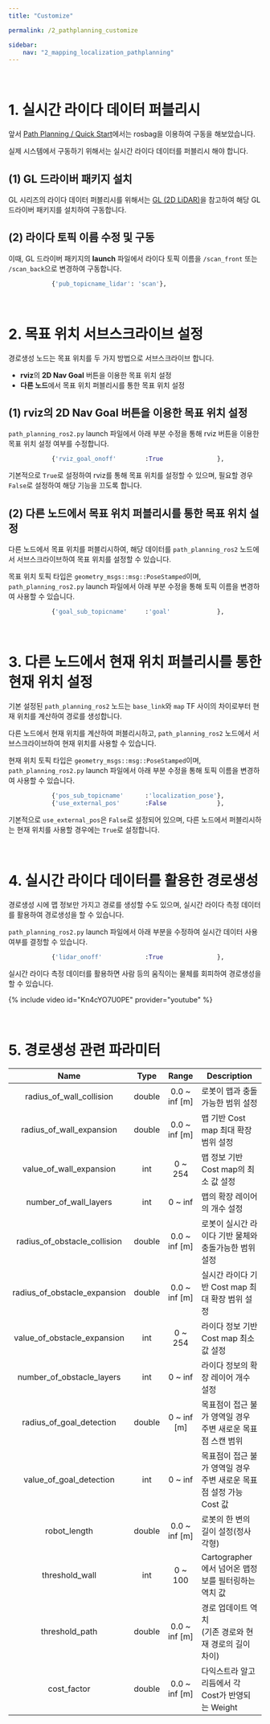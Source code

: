 ```yaml
---
title: "Customize"

permalink: /2_pathplanning_customize

sidebar:
    nav: "2_mapping_localization_pathplanning"
---
```


<br/>




# 1. 실시간 라이다 데이터 퍼블리시

앞서 [Path Planning / Quick Start]({{site.url}}/2_pathplanning_quickstart)에서는 rosbag을 이용하여 구동을 해보았습니다.

실제 시스템에서 구동하기 위해서는 실시간 라이다 데이터를 퍼블리시 해야 합니다.

## (1) GL 드라이버 패키지 설치

GL 시리즈의 라이다 데이터 퍼블리시를 위해서는 [GL (2D LiDAR)]({{site.url}}/1_gl)을 참고하여 해당 GL 드라이버 패키지를 설치하여 구동합니다.

## (2) 라이다 토픽 이름 수정 및 구동

이때, GL 드라이버 패키지의 **launch** 파일에서 라이다 토픽 이름을 `/scan_front` 또는 `/scan_back`으로 변경하여 구동합니다.

```python
            {'pub_topicname_lidar': 'scan'},
```

<br/>




# 2. 목표 위치 서브스크라이브 설정

경로생성 노드는 목표 위치를 두 가지 방법으로 서브스크라이브 합니다.

- **rviz**의 **2D Nav Goal** 버튼을 이용한 목표 위치 설정
- **다른 노드**에서 목표 위치 퍼블리시를 통한 목표 위치 설정

## (1) **rviz**의 **2D Nav Goal** 버튼을 이용한 목표 위치 설정

`path_planning_ros2.py` launch 파일에서 아래 부분 수정을 통해 rviz 버튼을 이용한 목표 위치 설정 여부를 수정합니다.

```python
            {'rviz_goal_onoff'        :True               },
```

기본적으로 ``True``로 설정하여 rviz를 통해 목표 위치를 설정할 수 있으며, 필요할 경우 `False`로 설정하여 해당 기능을 끄도록 합니다.

## (2) 다른 노드에서 목표 위치 퍼블리시를 통한 목표 위치 설정

다른 노드에서 목표 위치를 퍼블리시하여, 해당 데이터를 `path_planning_ros2` 노드에서 서브스크라이브하여 목표 위치를 설정할 수 있습니다.

목표 위치 토픽 타입은 `geometry_msgs::msg::PoseStamped`이며, `path_planning_ros2.py` launch 파일에서 아래 부분 수정을 통해 토픽 이름을 변경하여 사용할 수 있습니다.

```python
            {'goal_sub_topicname'     :'goal'             },
```

<br/>




# 3. 다른 노드에서 현재 위치 퍼블리시를 통한 현재 위치 설정

기본 설정된 `path_planning_ros2` 노드는 `base_link`와 `map` TF 사이의 차이로부터 현재 위치를 계산하여 경로를 생성합니다.

다른 노드에서 현재 위치를 계산하여 퍼블리시하고, `path_planning_ros2` 노드에서 서브스크라이브하여 현재 위치를 사용할 수 있습니다.

현재 위치 토픽 타입은 `geometry_msgs::msg::PoseStamped`이며, `path_planning_ros2.py` launch 파일에서 아래 부분 수정을 통해 토픽 이름을 변경하여 사용할 수 있습니다.

```python
            {'pos_sub_topicname'      :'localization_pose'},
            {'use_external_pos'       :False              },
```

기본적으로 `use_external_pos`은 `False`로 설정되어 있으며, 다른 노드에서 퍼블리시하는 현재 위치를 사용할 경우에는 `True`로 설정합니다.

<br/>




# 4. 실시간 라이다 데이터를 활용한 경로생성

경로생성 시에 맵 정보만 가지고 경로를 생성할 수도 있으며, 실시간 라이다 측정 데이터를 활용하여 경로생성을 할 수 있습니다.

`path_planning_ros2.py` launch 파일에서 아래 부분을 수정하여 실시간 데이터 사용 여부를 결정할 수 있습니다.

```python
            {'lidar_onoff'            :True               },
```

실시간 라이다 측정 데이터를 활용하면 사람 등의 움직이는 물체를 회피하여 경로생성을 할 수 있습니다.

{% include video id="Kn4cYO7U0PE" provider="youtube" %}

<br/>




# 5. 경로생성 관련 파라미터

|Name|Type|Range|Description|
|:---:|:---:|:---:|---|
|radius_of_wall_collision|double|0.0 ~ inf [m]|로봇이 맵과 충돌가능한 범위 설정|
|radius_of_wall_expansion|double|0.0 ~ inf [m]|맵 기반 Cost map 최대 확장 범위 설정|
|value_of_wall_expansion|int|0 ~ 254|맵 정보 기반 Cost map의 최소 값 설정|
|number_of_wall_layers|int|0 ~ inf|맵의 확장 레이어의 개수 설정|
|radius_of_obstacle_collision|double|0.0 ~ inf [m]|로봇이 실시간 라이다 기반 물체와 충돌가능한 범위 설정|
|radius_of_obstacle_expansion|double|0.0 ~ inf [m]|실시간 라이다 기반 Cost map 최대 확장 범위 설정|
|value_of_obstacle_expansion|int|0 ~ 254|라이다 정보 기반 Cost map 최소 값 설정|
|number_of_obstacle_layers|int|0 ~ inf|라이다 정보의 확장 레이어 개수 설정|
|radius_of_goal_detection|double|0 ~ inf [m]|목표점이 접근 불가 영역일 경우 주변 새로운 목표점 스캔 범위|
|value_of_goal_detection|int|0 ~ inf|목표점이 접근 불가 영역일 경우 주변 새로운 목표점 설정 가능 Cost 값|
|robot_length|double|0.0 ~ inf [m]|로봇의 한 변의 길이 설정(정사각형)|
|threshold_wall|int|0 ~ 100|Cartographer에서 넘어온 맵정보를 필터링하는 역치 값|
|threshold_path|double|0.0 ~ inf [m]|경로 업데이트 역치<br/>(기존 경로와 현재 경로의 길이 차이)|
|cost_factor|double|0.0 ~ inf [m]|다익스트라 알고리듬에서 각 Cost가 반영되는 Weight|